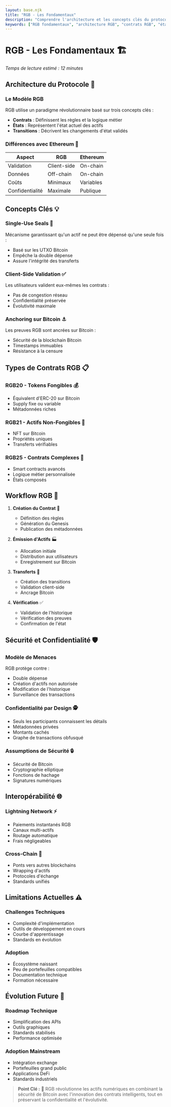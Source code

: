 ```yaml
---
layout: base.njk
title: "RGB - Les Fondamentaux"
description: "Comprendre l'architecture et les concepts clés du protocole RGB pour les actifs numériques sur Bitcoin."
keywords: ["RGB fondamentaux", "architecture RGB", "contrats RGB", "états", "transitions", "Bitcoin couche 3"]
---
```


# RGB - Les Fondamentaux 🏗️

*Temps de lecture estimé : 12 minutes*

## Architecture du Protocole 🔧

### Le Modèle RGB
RGB utilise un paradigme révolutionnaire basé sur trois concepts clés :
- **Contrats** : Définissent les règles et la logique métier
- **États** : Représentent l'état actuel des actifs
- **Transitions** : Décrivent les changements d'état validés

### Différences avec Ethereum 🔄
| Aspect | RGB | Ethereum |
|--------|-----|----------|
| Validation | Client-side | On-chain |
| Données | Off-chain | On-chain |
| Coûts | Minimaux | Variables |
| Confidentialité | Maximale | Publique |

## Concepts Clés 💡

### Single-Use Seals 🔐
Mécanisme garantissant qu'un actif ne peut être dépensé qu'une seule fois :
- Basé sur les UTXO Bitcoin
- Empêche la double dépense
- Assure l'intégrité des transferts

### Client-Side Validation ✅
Les utilisateurs valident eux-mêmes les contrats :
- Pas de congestion réseau
- Confidentialité préservée
- Évolutivité maximale

### Anchoring sur Bitcoin ⚓
Les preuves RGB sont ancrées sur Bitcoin :
- Sécurité de la blockchain Bitcoin
- Timestamps immuables
- Résistance à la censure

## Types de Contrats RGB 📋

### RGB20 - Tokens Fongibles 💰
- Équivalent d'ERC-20 sur Bitcoin
- Supply fixe ou variable
- Métadonnées riches

### RGB21 - Actifs Non-Fongibles 🎨
- NFT sur Bitcoin
- Propriétés uniques
- Transferts vérifiables

### RGB25 - Contrats Complexes 🤖
- Smart contracts avancés
- Logique métier personnalisée
- États composés

## Workflow RGB 🔄

1. **Création du Contrat** 📝
   - Définition des règles
   - Génération du Genesis
   - Publication des métadonnées

2. **Émission d'Actifs** 🏭
   - Allocation initiale
   - Distribution aux utilisateurs
   - Enregistrement sur Bitcoin

3. **Transferts** 🔄
   - Création des transitions
   - Validation client-side
   - Ancrage Bitcoin

4. **Vérification** ✅
   - Validation de l'historique
   - Vérification des preuves
   - Confirmation de l'état

## Sécurité et Confidentialité 🛡️

### Modèle de Menaces
RGB protège contre :
- Double dépense
- Création d'actifs non autorisée
- Modification de l'historique
- Surveillance des transactions

### Confidentialité par Design 🕵️
- Seuls les participants connaissent les détails
- Métadonnées privées
- Montants cachés
- Graphe de transactions obfusqué

### Assumptions de Sécurité 🔒
- Sécurité de Bitcoin
- Cryptographie elliptique
- Fonctions de hachage
- Signatures numériques

## Interopérabilité 🌐

### Lightning Network ⚡
- Paiements instantanés RGB
- Canaux multi-actifs
- Routage automatique
- Frais négligeables

### Cross-Chain 🌉
- Ponts vers autres blockchains
- Wrapping d'actifs
- Protocoles d'échange
- Standards unifiés

## Limitations Actuelles ⚠️

### Challenges Techniques
- Complexité d'implémentation
- Outils de développement en cours
- Courbe d'apprentissage
- Standards en évolution

### Adoption
- Écosystème naissant
- Peu de portefeuilles compatibles
- Documentation technique
- Formation nécessaire

## Évolution Future 🚀

### Roadmap Technique
- Simplification des APIs
- Outils graphiques
- Standards stabilisés
- Performance optimisée

### Adoption Mainstream
- Intégration exchange
- Portefeuilles grand public
- Applications DeFi
- Standards industriels

> **Point Clé :** 🎯 RGB révolutionne les actifs numériques en combinant la sécurité de Bitcoin avec l'innovation des contrats intelligents, tout en préservant la confidentialité et l'évolutivité.
